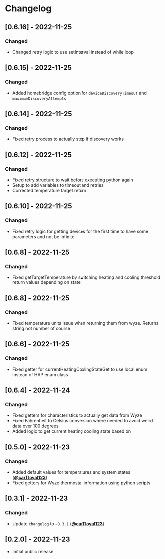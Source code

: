 # Changelog

## [0.6.16] - 2022-11-25

### Changed

- Changed retry logic to use setInterval instead of while loop

## [0.6.15] - 2022-11-25

### Changed

- Added homebridge config option for `deviceDiscoveryTimeout` and `maximumDiscoveryAttempts`

## [0.6.14] - 2022-11-25

### Changed

- Fixed retry process to actually stop if discovery works

## [0.6.12] - 2022-11-25

### Changed

- Fixed retry structure to wait before executing python again
- Setup to add variables to timeout and retries
- Corrected temperature target return

## [0.6.10] - 2022-11-25

### Changed

- Fixed retry logic for getting devices for the first time to have some parameters and not be infinite

## [0.6.8] - 2022-11-25

### Changed

- Fixed getTargetTemperature by switching heating and cooling threshold return values depending on state

## [0.6.8] - 2022-11-25

### Changed

- Fixed temperature units issue when returning them from wyze. Returns string not number of course

## [0.6.6] - 2022-11-25

### Changed

- Fixed getter for currentHeatingCoolingStateGet to use local enum instead of HAP enum class

## [0.6.4] - 2022-11-24

### Changed

- Fixed getters for characteristics to actually get data from Wyze
- Fixed Fahrenheit to Celsius conversion where needed to avoid weird data over 100 degrees
- Added logic to get current heating cooling state based on 

## [0.5.0] - 2022-11-23

### Changed

- Added default values for temperatures and system states ([**@carTloyal123**](https://github.com/carTloyal123))
- Fixed getters for Wyze thermostat information using python scripts

## [0.3.1] - 2022-11-23

### Changed

- Update `changelog` to `~0.3.1` ([**@carTloyal123**](https://github.com/carTloyal123))

## [0.2.0] - 2022-11-23

- Initial public release.